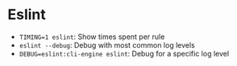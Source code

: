 # Eslint

- `TIMING=1 eslint`: Show times spent per rule
- `eslint --debug`: Debug with most common log levels
- `DEBUG=eslint:cli-engine eslint`: Debug for a specific log level
